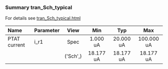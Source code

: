 ### Summary tran_Sch_typical

For details see <a href='tran_Sch_typical.html'>tran_Sch_typical.html</a>

|**Name**|**Parameter**|**View**|**Min** | **Typ** | **Max**|
|:---|:---|:---:|:---:|:---:|:---:|
|PTAT current|i\_r1 | Spec | 1.000 uA | 20.000 uA | 100.000 uA |
| | | ('Sch',)|18.177 uA | 18.177 uA | 18.177 uA |
